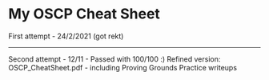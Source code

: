 # My OSCP Cheat Sheet
First attempt - 24/2/2021 (got rekt)

----------------------------------------------------------------------------------

Second attempt - 12/11 - Passed with 100/100 :)
Refined version: OSCP_CheatSheet.pdf - including Proving Grounds Practice writeups
